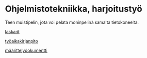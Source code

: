 # Ohjelmistotekniikka, harjoitustyö

Teen muistipelin, jota voi pelata moninpelinä samalta tietokoneelta.

[laskarit](https://github.com/minttugomez/ot-harjoitustyo/tree/master/laskarit)

[työaikakirjanpito](https://github.com/minttugomez/ot-harjoitustyo/tree/master/dokumentaatio/maarittelydokumentti.md)

[määrittelydokumentti](https://github.com/minttugomez/ot-harjoitustyo/tree/master/dokumentaatio/maarittelydokumentti.md)